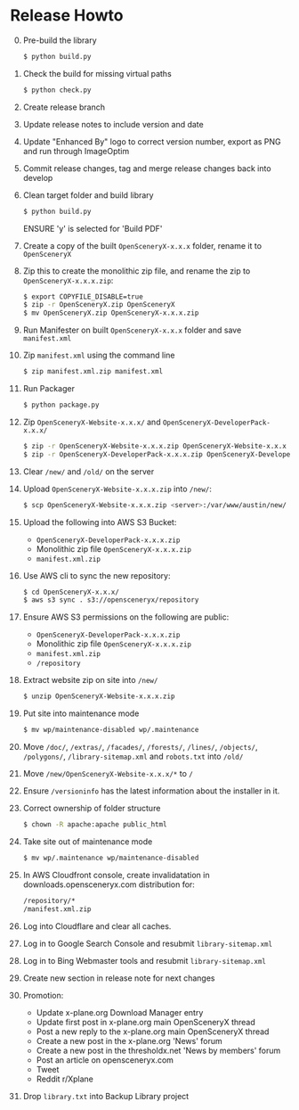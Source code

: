 Release Howto
=============

0. Pre-build the library

    ```bash
    $ python build.py
    ```

1. Check the build for missing virtual paths

    ```bash
    $ python check.py
    ```

2. Create release branch

3. Update release notes to include version and date

4. Update "Enhanced By" logo to correct version number, export as PNG and run through ImageOptim

5. Commit release changes, tag and merge release changes back into develop

6. Clean target folder and build library

    ```bash
    $ python build.py
    ```

    ENSURE 'y' is selected for 'Build PDF'

7. Create a copy of the built `OpenSceneryX-x.x.x` folder, rename it to `OpenSceneryX`

8. Zip this to create the monolithic zip file, and rename the zip to `OpenSceneryX-x.x.x.zip`:

    ```bash
    $ export COPYFILE_DISABLE=true
    $ zip -r OpenSceneryX.zip OpenSceneryX
    $ mv OpenSceneryX.zip OpenSceneryX-x.x.x.zip
    ```

9. Run Manifester on built `OpenSceneryX-x.x.x` folder and save `manifest.xml`

10. Zip `manifest.xml` using the command line

    ```bash
    $ zip manifest.xml.zip manifest.xml
    ```

11. Run Packager

    ```bash
    $ python package.py
    ```

12. Zip `OpenSceneryX-Website-x.x.x/` and `OpenSceneryX-DeveloperPack-x.x.x/`

    ```bash
    $ zip -r OpenSceneryX-Website-x.x.x.zip OpenSceneryX-Website-x.x.x
    $ zip -r OpenSceneryX-DeveloperPack-x.x.x.zip OpenSceneryX-DeveloperPack-x.x.x
    ```

13. Clear `/new/` and `/old/` on the server

14. Upload `OpenSceneryX-Website-x.x.x.zip` into `/new/`:

    ```bash
    $ scp OpenSceneryX-Website-x.x.x.zip <server>:/var/www/austin/new/
    ```

15. Upload the following into AWS S3 Bucket:

    - `OpenSceneryX-DeveloperPack-x.x.x.zip`
    - Monolithic zip file `OpenSceneryX-x.x.x.zip`
    - `manifest.xml.zip`

16. Use AWS cli to sync the new repository:

    ```bash
    $ cd OpenSceneryX-x.x.x/
    $ aws s3 sync . s3://opensceneryx/repository
    ```

17. Ensure AWS S3 permissions on the following are public:

    - `OpenSceneryX-DeveloperPack-x.x.x.zip`
    - Monolithic zip file `OpenSceneryX-x.x.x.zip`
    - `manifest.xml.zip`
    - `/repository`

18. Extract website zip on site into `/new/`

    ```bash
    $ unzip OpenSceneryX-Website-x.x.x.zip
    ```

19. Put site into maintenance mode

    ```bash
    $ mv wp/maintenance-disabled wp/.maintenance
    ```

20. Move `/doc/`, `/extras/`, `/facades/`, `/forests/`, `/lines/`, `/objects/`, `/polygons/`, `/library-sitemap.xml` and `robots.txt` into `/old/`

21. Move `/new/OpenSceneryX-Website-x.x.x/*` to `/`

22. Ensure `/versioninfo` has the latest information about the installer in it.

23. Correct ownership of folder structure

    ```bash
    $ chown -R apache:apache public_html
    ```

24. Take site out of maintenance mode

    ```bash
    $ mv wp/.maintenance wp/maintenance-disabled
    ```

25. In AWS Cloudfront console, create invalidatation in downloads.opensceneryx.com distribution for:

    ```txt
    /repository/*
    /manifest.xml.zip
    ```

26. Log into Cloudflare and clear all caches.

27. Log in to Google Search Console and resubmit `library-sitemap.xml`

28. Log in to Bing Webmaster tools and resubmit `library-sitemap.xml`

29. Create new section in release note for next changes

30. Promotion:

    - Update x-plane.org Download Manager entry
    - Update first post in x-plane.org main OpenSceneryX thread
    - Post a new reply to the x-plane.org main OpenSceneryX thread
    - Create a new post in the x-plane.org 'News' forum
    - Create a new post in the thresholdx.net 'News by members' forum
    - Post an article on opensceneryx.com
    - Tweet
    - Reddit r/Xplane

31. Drop `library.txt` into Backup Library project
